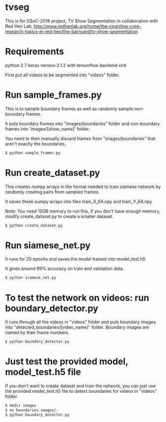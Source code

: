 # tvseg

This is for GSoC-2018 project, TV Show Segmentation in collaboration with Red Hen Lab, http://www.redhenlab.org/home/the-cognitive-core-research-topics-in-red-hen/the-barnyard/tv-show-segmentation

# Requirements
python 2.7
keras version 2.1.2 with tensorflow backend
xlrd



First put all videos to be segmented into "videos" folder.

# Run sample_frames.py
This is to sample boundary frames as well as randomly sample non-boundary frames.

It puts boundary frames into "images/boundaries" folder and non-boundary frames into 'images/[show_name]' folder.

You need to then manually discard frames from "images/boundaries" that aren't exactly the boundaries.

```bash
$ python sample_frames.py
```

# Run create_dataset.py
This creates numpy arrays in the format needed to train siamese network by randomly creating pairs from sampled frames.

It saves these numpy arrays into files train_X_64.npy and train_Y_64.npy

Note: You need 12GB memory to run this, if you don't have enough memory, modify create_dataset.py to create a smaller dataset.

```bash
$ python create_dataset.py
```

# Run siamese_net.py
It runs for 20 epochs and saves the model trained into model_test.h5

It gives around 99% accuracy on train and validation data.

```bash
$ python siamese_net.py
```

# To test the network on videos:  run boundary_detector.py
It runs through all the videos in "videos" folder and puts boundary images into "detected_boundaries/[video_name]" folder.
Boundary images are named by their frame numbers.

```bash
$ python boundary_detector.py
```

# Just test the provided model, model_test.h5 file
If you don't want to create dataset and train the network, you can just use the provided model_test.h5 file to detect boundaries for videos in "videos" folder.

```bash
$ mkdir images
$ mv boundaries images/.
$ python boundary_detector.py
```

